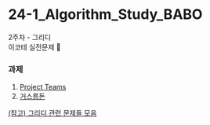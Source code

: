 # 24-1_Algorithm_Study_BABO
2주차 - 그리디 
</br>
이코테 실전문제 
🐣 

### 과제
1. [Project Teams](https://www.acmicpc.net/problem/20044)
2. [거스름돈](https://www.acmicpc.net/problem/5585)
   
[(참고) 그리디 관련 문제들 모음](https://www.acmicpc.net/workbook/view/4380)
